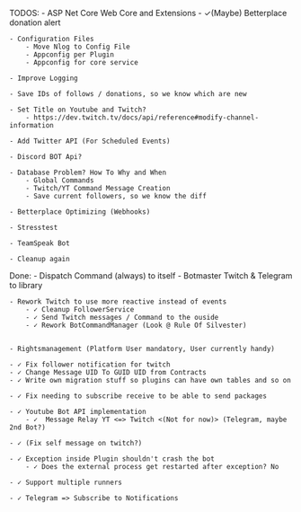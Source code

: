 ﻿TODOS:
	- ASP Net Core Web Core and Extensions
		- ✓(Maybe) Betterplace donation alert
	
	- Configuration Files
		- Move Nlog to Config File
		- Appconfig per Plugin
		- Appconfig for core service

	- Improve Logging

	- Save IDs of follows / donations, so we know which are new 

	- Set Title on Youtube and Twitch?
		- https://dev.twitch.tv/docs/api/reference#modify-channel-information
	
	- Add Twitter API (For Scheduled Events)

	- Discord BOT Api?

	- Database Problem? How To Why and When
		- Global Commands
		- Twitch/YT Command Message Creation
		- Save current followers, so we know the diff

	- Betterplace Optimizing (Webhooks)

	- Stresstest

	- TeamSpeak Bot

	- Cleanup again

Done:
	- Dispatch Command (always) to itself
	- Botmaster Twitch & Telegram to library

	- Rework Twitch to use more reactive instead of events
		- ✓ Cleanup FollowerService
		- ✓ Send Twitch messages / Command to the ouside
		- ✓ Rework BotCommandManager (Look @ Rule Of Silvester)
		

	- Rightsmanagement (Platform User mandatory, User currently handy)

	- ✓ Fix follower notification for twitch
	- ✓ Change Message UID To GUID UID from Contracts
	- ✓ Write own migration stuff so plugins can have own tables and so on

	- ✓ Fix needing to subscribe receive to be able to send packages
	
	- ✓ Youtube Bot API implementation
		- ✓  Message Relay YT <=> Twitch <(Not for now)> (Telegram, maybe 2nd Bot?)

	- ✓ (Fix self message on twitch?)

	- ✓ Exception inside Plugin shouldn't crash the bot
		- ✓ Does the external process get restarted after exception? No

	- ✓ Support multiple runners

	- ✓ Telegram => Subscribe to Notifications